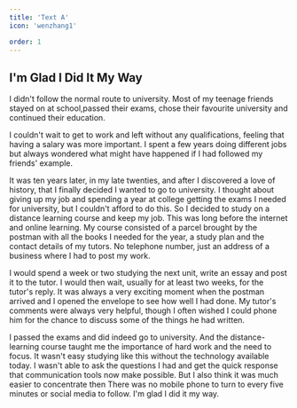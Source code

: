 ```yaml
---
title: 'Text A'
icon: 'wenzhang1'

order: 1
---
```


## I'm Glad I Did It My Way

I didn't follow the normal route to university. Most of my teenage friends stayed on at school,passed their exams, chose their favourite university and continued their education.

I couldn't wait to get to work and left without any qualifications, feeling that having a salary was more important. I spent a few years doing different jobs but always wondered what might have happened if I had followed my friends' example.

It was ten years later, in my late twenties, and after I discovered a love of history, that I finally decided I wanted to go to university. I thought about giving up my job and spending a year at college getting the exams I needed for university, but I couldn't afford to do this. So I decided to study on a distance learning course and keep my job. This was long before the internet and online learning. My course consisted of a parcel brought by the postman with all the books I needed for the year, a study plan and the contact details of my tutors. No telephone number, just an address of a business where I had to post my work.

I would spend a week or two studying the next unit, write an essay and post it to the tutor. I would then wait, usually for at least two weeks, for the tutor's reply. It was always a very exciting moment when the postman arrived and I opened the envelope to see how well I had done. My tutor's comments were always very helpful, though I often wished I could phone him for the chance to discuss some of the things he had written.

I passed the exams and did indeed go to university. And the distance-learning course taught me the importance of hard work and the need to focus. It wasn't easy studying like this without the technology available today. I wasn't able to ask the questions I had and get the quick response that communication tools now make possible. But I also think it was much easier to concentrate then There was no mobile phone to turn to every five minutes or social media to follow. I'm glad I did it my way.
